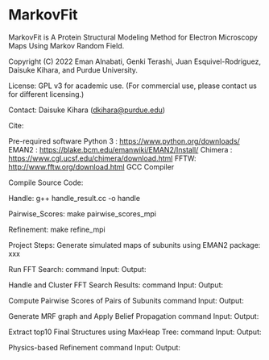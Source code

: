 # MarkovFit
MarkovFit is A Protein Structural Modeling Method for Electron Microscopy Maps Using Markov Random Field.

Copyright (C) 2022 Eman Alnabati, Genki Terashi, Juan Esquivel-Rodriguez, Daisuke Kihara, and Purdue University.

License: GPL v3 for academic use. (For commercial use, please contact us for different licensing.)

Contact: Daisuke Kihara (dkihara@purdue.edu)

Cite:

Pre-required software
Python 3 : https://www.python.org/downloads/
EMAN2 : https://blake.bcm.edu/emanwiki/EMAN2/Install/
Chimera : https://www.cgl.ucsf.edu/chimera/download.html
FFTW: http://www.fftw.org/download.html
GCC Compiler

Compile Source Code:

Handle:
g++ handle_result.cc -o handle

Pairwise_Scores:
make pairwise_scores_mpi

Refinement:
make refine_mpi

Project Steps:
Generate simulated maps of subunits using EMAN2 package:
xxx

Run FFT Search:
command
Input:
Output:

Handle and Cluster FFT Search Results:
command
Input:
Output:

Compute Pairwise Scores of Pairs of Subunits
command
Input:
Output:

Generate MRF graph and Apply Belief Propagation
command 
Input:
Output:

Extract top10 Final Structures using MaxHeap Tree:
command 
Input:
Output:

Physics-based Refinement
command
Input:
Output:


